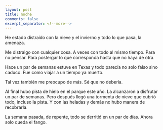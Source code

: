 ```yaml
---
layout: post
title: noche
comments: false
excerpt_separator: <!--more-->
---
```

He estado distraído con la nieve y el invierno y todo lo que pasa, la amenaza. 

Me distraigo con cualquier cosa. A veces con todo al mismo tiempo. Para no pensar. Para postergar lo que corresponda hasta que no haya de otra.

Hace un par de semanas estuve en Texas y todo parecía no solo falso sino caduco. Fue como viajar a un tiempo ya muerto. 

Tal vez también me preocupo de más. Sé que no debería. 

Al final hubo pista de hielo en el parque este año. La alcanzaron a disfrutar un par de semanas. Pero después llegó una tormenta de nieve que cubrió todo, incluso la pista. Y con las heladas y demás no hubo manera de recobrarla. 

La semana pasada, de repente, todo se derritió en un par de días. Ahora solo queda el fango.
